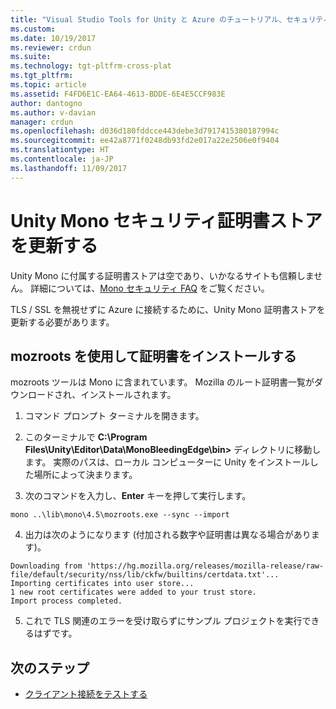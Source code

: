 ```yaml
---
title: "Visual Studio Tools for Unity と Azure のチュートリアル、セキュリティ | Microsoft Docs"
ms.custom: 
ms.date: 10/19/2017
ms.reviewer: crdun
ms.suite: 
ms.technology: tgt-pltfrm-cross-plat
ms.tgt_pltfrm: 
ms.topic: article
ms.assetid: F4FD6E1C-EA64-4613-BDDE-6E4E5CCF983E
author: dantogno
ms.author: v-davian
manager: crdun
ms.openlocfilehash: d036d180fddcce443debe3d7917415380187994c
ms.sourcegitcommit: ee42a8771f0248db93fd2e017a22e2506e0f9404
ms.translationtype: HT
ms.contentlocale: ja-JP
ms.lasthandoff: 11/09/2017
---
```

# <a name="update-unity-mono-security-certificate-store"></a>Unity Mono セキュリティ証明書ストアを更新する

Unity Mono に付属する証明書ストアは空であり、いかなるサイトも信頼しません。 詳細については、[Mono セキュリティ FAQ](http://www.mono-project.com/docs/faq/security/) をご覧ください。

TLS / SSL を無視せずに Azure に接続するために、Unity Mono 証明書ストアを更新する必要があります。

## <a name="using-mozroots-to-install-certificates"></a>mozroots を使用して証明書をインストールする

mozroots ツールは Mono に含まれています。 Mozilla のルート証明書一覧がダウンロードされ、インストールされます。

1. コマンド プロンプト ターミナルを開きます。

2. このターミナルで **C:\Program Files\Unity\Editor\Data\MonoBleedingEdge\bin>** ディレクトリに移動します。 実際のパスは、ローカル コンピューターに Unity をインストールした場所によって決まります。

3. 次のコマンドを入力し、**Enter** キーを押して実行します。

  `mono ..\lib\mono\4.5\mozroots.exe --sync --import`

4. 出力は次のようになります (付加される数字や証明書は異なる場合があります)。

  ```
  Downloading from 'https://hg.mozilla.org/releases/mozilla-release/raw-file/default/security/nss/lib/ckfw/builtins/certdata.txt'...
  Importing certificates into user store...
  1 new root certificates were added to your trust store.
  Import process completed.
  ```

5. これで TLS 関連のエラーを受け取らずにサンプル プロジェクトを実行できるはずです。

## <a name="next-step"></a>次のステップ

* [クライアント接続をテストする](visual-studio-tools-for-unity-azure-connection.md)
